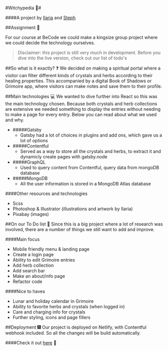 #Witchypedia :crystal_ball:#

####A project by [Ilaria](https://github.com/ilaria-orlando) and [Steph](https://github.com/Steeeeeph)

##Assignment :page_with_curl:

For our course at BeCode we could make a kingsize group project where we could decide the technology
ourselves. 

> Disclaimer: this project is still very much in development. Before you dive into the live version, check out our list of todo's

##So what is it exactly? :question:
We decided on making a spiritual portal where a visitor can filter different kinds of crystals and herbs according to their healing properties. This accompanied by a digital Book of Shadows or Grimoire app, where visitors can make notes and save them to their profile.

##Main technologies :computer:
We wanted to dive further into React so this was the main technology chosen. Because both crystals and herb collections are extensive we needed something to display the entries without needing to make a page for every entry.
Below you can read about what we used and why.

    
- #####Gatsby
    - Gatsby had a lot of choices in plugins and add ons, which gave us a lot of options
- #####Contentful
    - Served as a way to store all the crystals and herbs, to extract it and dynamicly create pages with gatsby.node
- #####GraphQL
    - Used to query content from Contentful, query data from mongoDB database
- #####MongoDB
    - All the user information is stored in a MongoDB Atlas database
    
####Other resources and technologies

- Scss
- Photoshop & Illustrator (illustrations and artwork by Ilaria)
- Pixabay (images)


##On our To Do list :construction:
Since this is a big project where a lot of research was involved, there are a number of things we still want to add and improve.

####Main focus
- Mobile friendly menu & landing page
- Create a login page
- Ability to edit Grimoire entries
- Add herb collection
- Add search bar
- Make an about/info page
- Refactor code

####Nice to haves
- Lunar and holiday calendar in Grimoire
- Ability to favorite herbs and crystals (when logged in)
- Care and charging info for crystals
- Further styling, icons and page fillers

##Deployment :fireworks:
Our project is deployed on Netlify, with Contentful webhook included. So all the changes will be build automatically.

####Check it out [here](https://witchypedia.netlify.app/)  :star2:
    

    
         